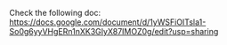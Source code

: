 Check the following doc: https://docs.google.com/document/d/1yWSFiOITsla1-So0g6yyVHgERn1nXK3GIyX87IMOZ0g/edit?usp=sharing
